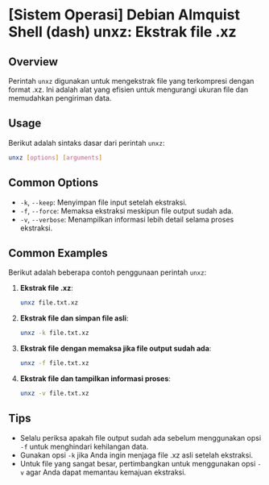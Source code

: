 # [Sistem Operasi] Debian Almquist Shell (dash) unxz: Ekstrak file .xz

## Overview
Perintah `unxz` digunakan untuk mengekstrak file yang terkompresi dengan format .xz. Ini adalah alat yang efisien untuk mengurangi ukuran file dan memudahkan pengiriman data.

## Usage
Berikut adalah sintaks dasar dari perintah `unxz`:

```bash
unxz [options] [arguments]
```

## Common Options
- `-k`, `--keep`: Menyimpan file input setelah ekstraksi.
- `-f`, `--force`: Memaksa ekstraksi meskipun file output sudah ada.
- `-v`, `--verbose`: Menampilkan informasi lebih detail selama proses ekstraksi.

## Common Examples
Berikut adalah beberapa contoh penggunaan perintah `unxz`:

1. **Ekstrak file .xz**:
   ```bash
   unxz file.txt.xz
   ```

2. **Ekstrak file dan simpan file asli**:
   ```bash
   unxz -k file.txt.xz
   ```

3. **Ekstrak file dengan memaksa jika file output sudah ada**:
   ```bash
   unxz -f file.txt.xz
   ```

4. **Ekstrak file dan tampilkan informasi proses**:
   ```bash
   unxz -v file.txt.xz
   ```

## Tips
- Selalu periksa apakah file output sudah ada sebelum menggunakan opsi `-f` untuk menghindari kehilangan data.
- Gunakan opsi `-k` jika Anda ingin menjaga file .xz asli setelah ekstraksi.
- Untuk file yang sangat besar, pertimbangkan untuk menggunakan opsi `-v` agar Anda dapat memantau kemajuan ekstraksi.